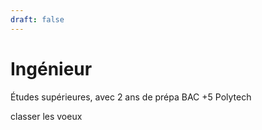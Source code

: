 ```yaml
---
draft: false
---
```

# Ingénieur

Études supérieures, avec 2 ans de prépa BAC +5
Polytech

classer les voeux

